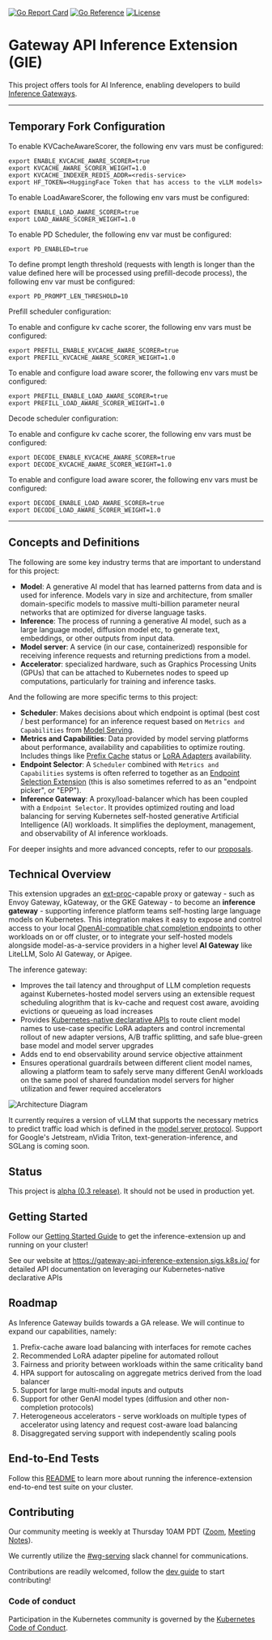 [![Go Report Card](https://goreportcard.com/badge/sigs.k8s.io/gateway-api-inference-extension)](https://goreportcard.com/report/sigs.k8s.io/gateway-api-inference-extension)
[![Go Reference](https://pkg.go.dev/badge/sigs.k8s.io/gateway-api-inference-extension.svg)](https://pkg.go.dev/sigs.k8s.io/gateway-api-inference-extension)
[![License](https://img.shields.io/github/license/kubernetes-sigs/gateway-api-inference-extension)](/LICENSE)

# Gateway API Inference Extension (GIE)

This project offers tools for AI Inference, enabling developers to build [Inference Gateways].

---
## Temporary Fork Configuration

To enable KVCacheAwareScorer, the following env vars must be configured:
```
export ENABLE_KVCACHE_AWARE_SCORER=true
export KVCACHE_AWARE_SCORER_WEIGHT=1.0
export KVCACHE_INDEXER_REDIS_ADDR=<redis-service>
export HF_TOKEN=<HuggingFace Token that has access to the vLLM models>
```

To enable LoadAwareScorer, the following env vars must be configured:
```
export ENABLE_LOAD_AWARE_SCORER=true
export LOAD_AWARE_SCORER_WEIGHT=1.0
```

To enable PD Scheduler, the following env var must be configured:
```
export PD_ENABLED=true
```

To define prompt length threshold (requests with length is longer than the value defined here will be processed using prefill-decode process), the following env var must be configured:
```
export PD_PROMPT_LEN_THRESHOLD=10
```

Prefill scheduler configuration:

To enable and configure kv cache scorer, the following env vars must be configured:
```
export PREFILL_ENABLE_KVCACHE_AWARE_SCORER=true
export PREFILL_KVCACHE_AWARE_SCORER_WEIGHT=1.0
```

To enable and configure load aware scorer, the following env vars must be configured:
```
export PREFILL_ENABLE_LOAD_AWARE_SCORER=true
export PREFILL_LOAD_AWARE_SCORER_WEIGHT=1.0
```

Decode scheduler configuration:

To enable and configure kv cache scorer, the following env vars must be configured:
```
export DECODE_ENABLE_KVCACHE_AWARE_SCORER=true
export DECODE_KVCACHE_AWARE_SCORER_WEIGHT=1.0
```

To enable and configure load aware scorer, the following env vars must be configured:
```
export DECODE_ENABLE_LOAD_AWARE_SCORER=true
export DECODE_LOAD_AWARE_SCORER_WEIGHT=1.0
```
---
[Inference Gateways]:#concepts-and-definitions

## Concepts and Definitions

The following are some key industry terms that are important to understand for
this project:

- **Model**: A generative AI model that has learned patterns from data and is
  used for inference. Models vary in size and architecture, from smaller
  domain-specific models to massive multi-billion parameter neural networks that
  are optimized for diverse language tasks.
- **Inference**: The process of running a generative AI model, such as a large
  language model, diffusion model etc, to generate text, embeddings, or other
  outputs from input data.
- **Model server**: A service (in our case, containerized) responsible for
  receiving inference requests and returning predictions from a model.
- **Accelerator**: specialized hardware, such as Graphics Processing Units
  (GPUs) that can be attached to Kubernetes nodes to speed up computations,
  particularly for training and inference tasks.

And the following are more specific terms to this project:

- **Scheduler**: Makes decisions about which endpoint is optimal (best cost /
  best performance) for an inference request based on `Metrics and Capabilities`
  from [Model Serving](/docs/proposals/003-model-server-protocol/README.md).
- **Metrics and Capabilities**: Data provided by model serving platforms about
  performance, availability and capabilities to optimize routing. Includes
  things like [Prefix Cache] status or [LoRA Adapters] availability.
- **Endpoint Selector**: A `Scheduler` combined with `Metrics and Capabilities`
  systems is often referred to together as an [Endpoint Selection Extension]
  (this is also sometimes referred to as an "endpoint picker", or "EPP").
- **Inference Gateway**: A proxy/load-balancer which has been coupled with a
  `Endpoint Selector`. It provides optimized routing and load balancing for
  serving Kubernetes self-hosted generative Artificial Intelligence (AI)
  workloads. It simplifies the deployment, management, and observability of AI
  inference workloads.

For deeper insights and more advanced concepts, refer to our [proposals](/docs/proposals).

[Inference]:https://www.digitalocean.com/community/tutorials/llm-inference-optimization
[Gateway API]:https://github.com/kubernetes-sigs/gateway-api
[Prefix Cache]:https://docs.vllm.ai/en/stable/design/v1/prefix_caching.html
[LoRA Adapters]:https://docs.vllm.ai/en/stable/features/lora.html
[Endpoint Selection Extension]:https://gateway-api-inference-extension.sigs.k8s.io/#endpoint-selection-extension

## Technical Overview

This extension upgrades an [ext-proc](https://www.envoyproxy.io/docs/envoy/latest/configuration/http/http_filters/ext_proc_filter)-capable proxy or gateway - such as Envoy Gateway, kGateway, or the GKE Gateway - to become an **inference gateway** - supporting inference platform teams self-hosting large language models on Kubernetes. This integration makes it easy to expose and control access to your local [OpenAI-compatible chat completion endpoints](https://platform.openai.com/docs/api-reference/chat) to other workloads on or off cluster, or to integrate your self-hosted models alongside model-as-a-service providers in a higher level **AI Gateway** like LiteLLM, Solo AI Gateway, or Apigee.

The inference gateway:

* Improves the tail latency and throughput of LLM completion requests against Kubernetes-hosted model servers using an extensible request scheduling alogrithm that is kv-cache and request cost aware, avoiding evictions or queueing as load increases
* Provides [Kubernetes-native declarative APIs](https://gateway-api-inference-extension.sigs.k8s.io/concepts/api-overview/) to route client model names to use-case specific LoRA adapters and control incremental rollout of new adapter versions, A/B traffic splitting, and safe blue-green base model and model server upgrades
* Adds end to end observability around service objective attainment
* Ensures operational guardrails between different client model names, allowing a platform team to safely serve many different GenAI workloads on the same pool of shared foundation model servers for higher utilization and fewer required accelerators

![Architecture Diagram](./docs/inference-gateway-architecture.svg)

It currently requires a version of vLLM that supports the necessary metrics to predict traffic load which is defined in the [model server protocol](https://github.com/kubernetes-sigs/gateway-api-inference-extension/tree/main/docs/proposals/003-model-server-protocol).  Support for Google's Jetstream, nVidia Triton, text-generation-inference, and SGLang is coming soon.

## Status

This project is [alpha (0.3 release)](https://github.com/kubernetes-sigs/gateway-api-inference-extension/releases/tag/v0.3.0).  It should not be used in production yet.

## Getting Started

Follow our [Getting Started Guide](https://gateway-api-inference-extension.sigs.k8s.io/guides/) to get the inference-extension up and running on your cluster!

See our website at https://gateway-api-inference-extension.sigs.k8s.io/ for detailed API documentation on leveraging our Kubernetes-native declarative APIs

## Roadmap

As Inference Gateway builds towards a GA release. We will continue to expand our capabilities, namely:
1. Prefix-cache aware load balancing with interfaces for remote caches
1. Recommended LoRA adapter pipeline for automated rollout
1. Fairness and priority between workloads within the same criticality band
1. HPA support for autoscaling on aggregate metrics derived from the load balancer
1. Support for large multi-modal inputs and outputs
1. Support for other GenAI model types (diffusion and other non-completion protocols)
1. Heterogeneous accelerators - serve workloads on multiple types of accelerator using latency and request cost-aware load balancing
1. Disaggregated serving support with independently scaling pools


## End-to-End Tests

Follow this [README](./test/e2e/epp/README.md) to learn more about running the inference-extension end-to-end test suite on your cluster.

## Contributing

Our community meeting is weekly at Thursday 10AM PDT ([Zoom](https://zoom.us/j/9955436256?pwd=Z2FQWU1jeDZkVC9RRTN4TlZyZTBHZz09), [Meeting Notes](https://www.google.com/url?q=https://docs.google.com/document/d/1frfPE5L1sI3737rdQV04IcDGeOcGJj2ItjMg6z2SRH0/edit?usp%3Dsharing&sa=D&source=calendar&usd=2&usg=AOvVaw1pUVy7UN_2PMj8qJJcFm1U)).

We currently utilize the [#wg-serving](https://kubernetes.slack.com/?redir=%2Fmessages%2Fwg-serving) slack channel for communications.

Contributions are readily welcomed, follow the [dev guide](./docs/dev.md) to start contributing!

### Code of conduct

Participation in the Kubernetes community is governed by the [Kubernetes Code of Conduct](code-of-conduct.md).
